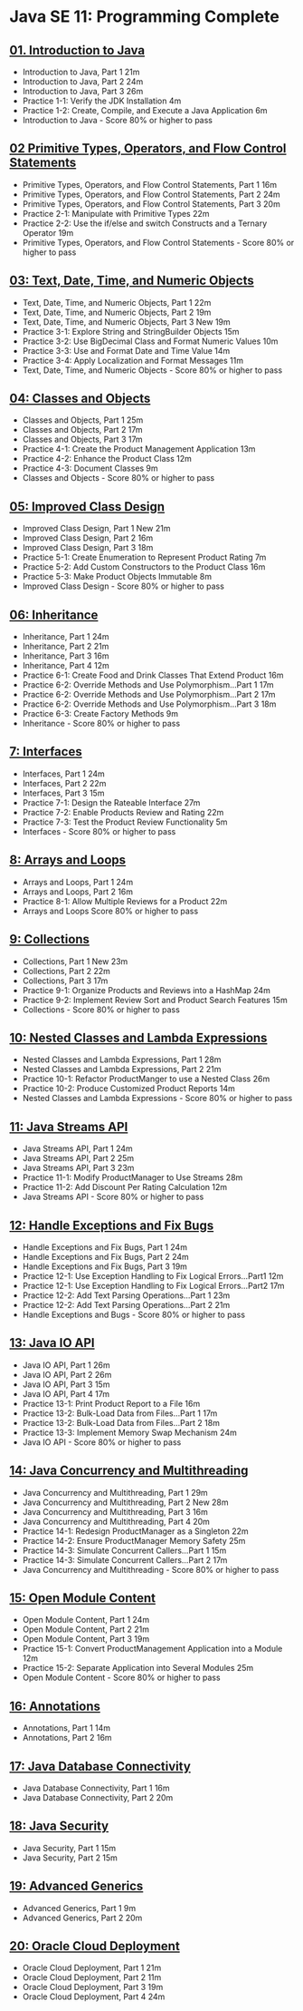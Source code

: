 # Java SE 11: Programming Complete

## [01. Introduction to Java](01-Java-SE-11-Programming-Complete/01-Introduction-to-Java.md)

   * Introduction to Java, Part 1 21m
   * Introduction to Java, Part 2 24m
   * Introduction to Java, Part 3 26m
   * Practice 1-1: Verify the JDK Installation 4m
   * Practice 1-2: Create, Compile, and Execute a Java Application 6m
   * Introduction to Java - Score 80% or higher to pass

## [02 Primitive Types, Operators, and Flow Control Statements](01-Java-SE-11-Programming-Complete/02-Primitive%20Types-Operators-and-Flow-Control-Statements.md)

   * Primitive Types, Operators, and Flow Control Statements, Part 1 16m
   * Primitive Types, Operators, and Flow Control Statements, Part 2 24m
   * Primitive Types, Operators, and Flow Control Statements, Part 3 20m
   * Practice 2-1: Manipulate with Primitive Types 22m
   * Practice 2-2: Use the if/else and switch Constructs and a Ternary Operator 19m
   * Primitive Types, Operators, and Flow Control Statements - Score 80% or higher to pass

## [03: Text, Date, Time, and Numeric Objects](01-Java-SE-11-Programming-Complete/03-Text-Date-Time-and-Numeric-Objects.md)

   * Text, Date, Time, and Numeric Objects, Part 1 22m
   * Text, Date, Time, and Numeric Objects, Part 2 19m
   * Text, Date, Time, and Numeric Objects, Part 3 New 19m
   * Practice 3-1: Explore String and StringBuilder Objects 15m
   * Practice 3-2: Use BigDecimal Class and Format Numeric Values 10m
   * Practice 3-3: Use and Format Date and Time Value 14m
   * Practice 3-4: Apply Localization and Format Messages 11m
   * Text, Date, Time, and Numeric Objects - Score 80% or higher to pass 

## [04: Classes and Objects](01-Java-SE-11-Programming-Complete/04-Classes-and-Objects.md)

   * Classes and Objects, Part 1 25m
   * Classes and Objects, Part 2 17m
   * Classes and Objects, Part 3 17m
   * Practice 4-1: Create the Product Management Application 13m
   * Practice 4-2: Enhance the Product Class 12m
   * Practice 4-3: Document Classes 9m
   * Classes and Objects - Score 80% or higher to pass

## [05: Improved Class Design](01-Java-SE-11-Programming-Complete/05-Improved-Class-Design.md)
   
   * Improved Class Design, Part 1 New 21m
   * Improved Class Design, Part 2 16m
   * Improved Class Design, Part 3 18m
   * Practice 5-1: Create Enumeration to Represent Product Rating 7m
   * Practice 5-2: Add Custom Constructors to the Product Class 16m
   * Practice 5-3: Make Product Objects Immutable 8m
   * Improved Class Design - Score 80% or higher to pass

## [06: Inheritance](01-Java-SE-11-Programming-Complete/06-Inheritance.md)

   * Inheritance, Part 1 24m
   * Inheritance, Part 2 21m
   * Inheritance, Part 3 16m
   * Inheritance, Part 4 12m
   * Practice 6-1: Create Food and Drink Classes That Extend Product 16m
   * Practice 6-2: Override Methods and Use Polymorphism…Part 1 17m
   * Practice 6-2: Override Methods and Use Polymorphism…Part 2 17m
   * Practice 6-2: Override Methods and Use Polymorphism…Part 3 18m
   * Practice 6-3: Create Factory Methods 9m
   * Inheritance - Score 80% or higher to pass

## [7: Interfaces](01-Java-SE-11-Programming-Complete/07-Interfaces.md)

   * Interfaces, Part 1 24m
   * Interfaces, Part 2 22m
   * Interfaces, Part 3 15m
   * Practice 7-1: Design the Rateable Interface 27m
   * Practice 7-2: Enable Products Review and Rating 22m
   * Practice 7-3: Test the Product Review Functionality 5m
   * Interfaces - Score 80% or higher to pass

## [8: Arrays and Loops](01-Java-SE-11-Programming-Complete/08-Arrays-and-Loops.md)

   * Arrays and Loops, Part 1 24m
   * Arrays and Loops, Part 2 16m
   * Practice 8-1: Allow Multiple Reviews for a Product 22m
   * Arrays and Loops Score 80% or higher to pass

## [9: Collections](01-Java-SE-11-Programming-Complete/09-Collections.md)

   * Collections, Part 1 New 23m
   * Collections, Part 2 22m
   * Collections, Part 3 17m
   * Practice 9-1: Organize Products and Reviews into a HashMap 24m
   * Practice 9-2: Implement Review Sort and Product Search Features 15m
   * Collections - Score 80% or higher to pass

## [10: Nested Classes and Lambda Expressions](01-Java-SE-11-Programming-Complete/10-Nested-Classes-and-Lambda-Expressions.md)

   * Nested Classes and Lambda Expressions, Part 1 28m
   * Nested Classes and Lambda Expressions, Part 2 21m
   * Practice 10-1: Refactor ProductManger to use a Nested Class 26m
   * Practice 10-2: Produce Customized Product Reports 14m
   * Nested Classes and Lambda Expressions - Score 80% or higher to pass

## [11: Java Streams API](01-Java-SE-11-Programming-Complete/11-Java-Streams-API.md)

   * Java Streams API, Part 1 24m
   * Java Streams API, Part 2 25m
   * Java Streams API, Part 3 23m
   * Practice 11-1: Modify ProductManager to Use Streams 28m
   * Practice 11-2: Add Discount Per Rating Calculation 12m
   * Java Streams API - Score 80% or higher to pass

## [12: Handle Exceptions and Fix Bugs](01-Java-SE-11-Programming-Complete/12-Handle-Exceptions-and-Fix-Bugs.md)

   * Handle Exceptions and Fix Bugs, Part 1 24m
   * Handle Exceptions and Fix Bugs, Part 2 24m
   * Handle Exceptions and Fix Bugs, Part 3 19m
   * Practice 12-1: Use Exception Handling to Fix Logical Errors…Part1 12m
   * Practice 12-1: Use Exception Handling to Fix Logical Errors…Part2 17m
   * Practice 12-2: Add Text Parsing Operations…Part 1 23m
   * Practice 12-2: Add Text Parsing Operations…Part 2 21m
   * Handle Exceptions and Bugs - Score 80% or higher to pass

## [13: Java IO API](01-Java-SE-11-Programming-Complete/13-Java-IO-API.md)

   * Java IO API, Part 1 26m
   * Java IO API, Part 2 26m
   * Java IO API, Part 3 15m
   * Java IO API, Part 4 17m
   * Practice 13-1: Print Product Report to a File 16m
   * Practice 13-2: Bulk-Load Data from Files…Part 1 17m
   * Practice 13-2: Bulk-Load Data from Files…Part 2 18m
   * Practice 13-3: Implement Memory Swap Mechanism 24m
   * Java IO API - Score 80% or higher to pass

## [14: Java Concurrency and Multithreading](01-Java-SE-11-Programming-Complete/14-Java-Concurrency-and-Multithreading.md)

   * Java Concurrency and Multithreading, Part 1 29m
   * Java Concurrency and Multithreading, Part 2 New 28m
   * Java Concurrency and Multithreading, Part 3 16m
   * Java Concurrency and Multithreading, Part 4 20m
   * Practice 14-1: Redesign ProductManager as a Singleton 22m
   * Practice 14-2: Ensure ProductManager Memory Safety 25m
   * Practice 14-3: Simulate Concurrent Callers…Part 1 15m
   * Practice 14-3: Simulate Concurrent Callers…Part 2 17m
   * Java Concurrency and Multithreading - Score 80% or higher to pass

## [15: Open Module Content](01-Java-SE-11-Programming-Complete/15-Open-Module-Content.md)

   * Open Module Content, Part 1 24m
   * Open Module Content, Part 2 21m
   * Open Module Content, Part 3 19m
   * Practice 15-1: Convert ProductManagement Application into a Module 12m
   * Practice 15-2: Separate Application into Several Modules 25m
   * Open Module Content - Score 80% or higher to pass

## [16: Annotations](01-Java-SE-11-Programming-Complete/16-Annotations.md)

   * Annotations, Part 1 14m
   * Annotations, Part 2 16m

## [17: Java Database Connectivity](01-Java-SE-11-Programming-Complete/17-Java-Database-Connectivity.md)

   * Java Database Connectivity, Part 1 16m
   * Java Database Connectivity, Part 2 20m
   
## [18: Java Security](01-Java-SE-11-Programming-Complete/18-Java-Security.md)

   * Java Security, Part 1 15m
   * Java  Security, Part 2 15m

## [19: Advanced Generics](01-Java-SE-11-Programming-Complete/19-Advanced-Generics.md)

   * Advanced Generics, Part 1 9m
   * Advanced Generics, Part 2 20m

## [20: Oracle Cloud Deployment](01-Java-SE-11-Programming-Complete/20-Oracle-Cloud-Deployment.md)

   * Oracle Cloud Deployment, Part 1 21m
   * Oracle Cloud Deployment, Part 2 11m
   * Oracle Cloud Deployment, Part 3 19m
   * Oracle Cloud Deployment, Part 4 24m
   
